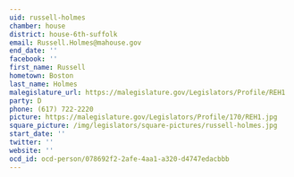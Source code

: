 ```yaml
---
uid: russell-holmes
chamber: house
district: house-6th-suffolk
email: Russell.Holmes@mahouse.gov
end_date: ''
facebook: ''
first_name: Russell
hometown: Boston
last_name: Holmes
malegislature_url: https://malegislature.gov/Legislators/Profile/REH1
party: D
phone: (617) 722-2220
picture: https://malegislature.gov/Legislators/Profile/170/REH1.jpg
square_picture: /img/legislators/square-pictures/russell-holmes.jpg
start_date: ''
twitter: ''
website: ''
ocd_id: ocd-person/078692f2-2afe-4aa1-a320-d4747edacbbb
---
```

